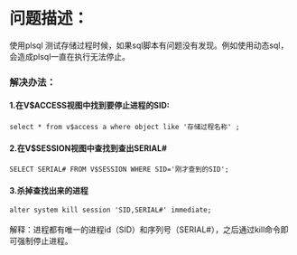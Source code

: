 
问题描述：
==========
使用plsql 测试存储过程时候，如果sql脚本有问题没有发现。例如使用动态sql，会造成plsql一直在执行无法停止。
### 解决办法：
#### 1.在V$ACCESS视图中找到要停止进程的SID:
```select * from v$access a where object like '存储过程名称' ;```
#### 2.在V$SESSION视图中查找到查出SERIAL#
```SELECT SERIAL# FROM V$SESSION WHERE SID='刚才查到的SID';```
#### 3.杀掉查找出来的进程
```alter system kill session 'SID,SERIAL#' immediate;```<br><br>
解释：进程都有唯一的进程id（SID）和序列号（SERIAL#），之后通过kill命令即可强制停止进程。
